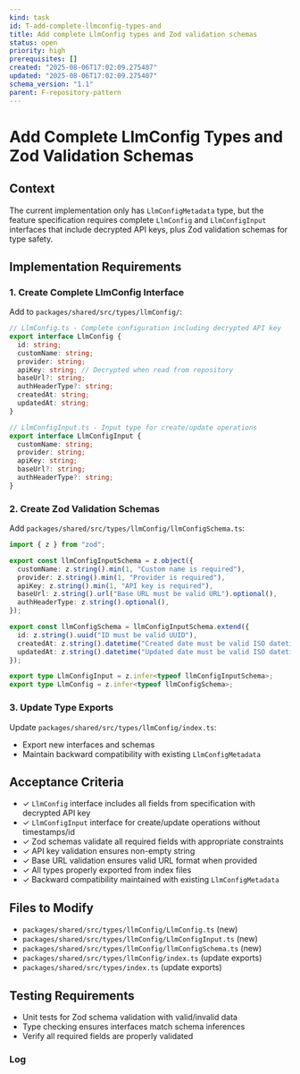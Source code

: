 ```yaml
---
kind: task
id: T-add-complete-llmconfig-types-and
title: Add complete LlmConfig types and Zod validation schemas
status: open
priority: high
prerequisites: []
created: "2025-08-06T17:02:09.275407"
updated: "2025-08-06T17:02:09.275407"
schema_version: "1.1"
parent: F-repository-pattern
---
```


# Add Complete LlmConfig Types and Zod Validation Schemas

## Context

The current implementation only has `LlmConfigMetadata` type, but the feature specification requires complete `LlmConfig` and `LlmConfigInput` interfaces that include decrypted API keys, plus Zod validation schemas for type safety.

## Implementation Requirements

### 1. Create Complete LlmConfig Interface

Add to `packages/shared/src/types/llmConfig/`:

```typescript
// LlmConfig.ts - Complete configuration including decrypted API key
export interface LlmConfig {
  id: string;
  customName: string;
  provider: string;
  apiKey: string; // Decrypted when read from repository
  baseUrl?: string;
  authHeaderType?: string;
  createdAt: string;
  updatedAt: string;
}

// LlmConfigInput.ts - Input type for create/update operations
export interface LlmConfigInput {
  customName: string;
  provider: string;
  apiKey: string;
  baseUrl?: string;
  authHeaderType?: string;
}
```

### 2. Create Zod Validation Schemas

Add `packages/shared/src/types/llmConfig/llmConfigSchema.ts`:

```typescript
import { z } from "zod";

export const llmConfigInputSchema = z.object({
  customName: z.string().min(1, "Custom name is required"),
  provider: z.string().min(1, "Provider is required"),
  apiKey: z.string().min(1, "API key is required"),
  baseUrl: z.string().url("Base URL must be valid URL").optional(),
  authHeaderType: z.string().optional(),
});

export const llmConfigSchema = llmConfigInputSchema.extend({
  id: z.string().uuid("ID must be valid UUID"),
  createdAt: z.string().datetime("Created date must be valid ISO datetime"),
  updatedAt: z.string().datetime("Updated date must be valid ISO datetime"),
});

export type LlmConfigInput = z.infer<typeof llmConfigInputSchema>;
export type LlmConfig = z.infer<typeof llmConfigSchema>;
```

### 3. Update Type Exports

Update `packages/shared/src/types/llmConfig/index.ts`:

- Export new interfaces and schemas
- Maintain backward compatibility with existing `LlmConfigMetadata`

## Acceptance Criteria

- ✓ `LlmConfig` interface includes all fields from specification with decrypted API key
- ✓ `LlmConfigInput` interface for create/update operations without timestamps/id
- ✓ Zod schemas validate all required fields with appropriate constraints
- ✓ API key validation ensures non-empty string
- ✓ Base URL validation ensures valid URL format when provided
- ✓ All types properly exported from index files
- ✓ Backward compatibility maintained with existing `LlmConfigMetadata`

## Files to Modify

- `packages/shared/src/types/llmConfig/LlmConfig.ts` (new)
- `packages/shared/src/types/llmConfig/LlmConfigInput.ts` (new)
- `packages/shared/src/types/llmConfig/llmConfigSchema.ts` (new)
- `packages/shared/src/types/llmConfig/index.ts` (update exports)
- `packages/shared/src/types/index.ts` (update exports)

## Testing Requirements

- Unit tests for Zod schema validation with valid/invalid data
- Type checking ensures interfaces match schema inferences
- Verify all required fields are properly validated

### Log
